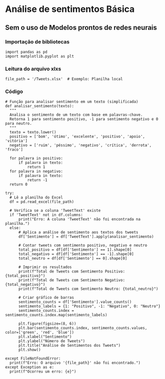 # Análise de sentimentos Básica
## Sem o uso de Modelos prontos de redes neurais

### Importação de bibliotecas
    import pandas as pd
    import matplotlib.pyplot as plt

### Leitura do arquivo xlxs
    file_path = '/Tweets.xlsx'  # Exemplo: Planilha local

### Código
    # Função para analisar sentimento em um texto (simplificada)
    def analisar_sentimento(texto):
      """
      Analisa o sentimento de um texto com base em palavras-chave.
      Retorna 1 para sentimento positivo, -1 para sentimento negativo e 0 para neutro.
      """
      texto = texto.lower()
      positivo = ['bom', 'ótimo', 'excelente', 'positivo', 'apoio', 'vitória']
      negativo = ['ruim', 'péssimo', 'negativo', 'crítica', 'derrota', 'fraco']

      for palavra in positivo:
          if palavra in texto:
              return 1
      for palavra in negativo:
          if palavra in texto:
              return -1
      return 0

    try:
      # Lê a planilha do Excel
      df = pd.read_excel(file_path)

      # Verifica se a coluna 'TweetText' existe
      if 'TweetText' not in df.columns:
          print("Erro: A coluna 'TweetText' não foi encontrada na planilha.")
      else:
          # Aplica a análise de sentimento aos textos dos tweets
          df['Sentimento'] = df['TweetText'].apply(analisar_sentimento)

          # Contar tweets com sentimento positivo, negativo e neutro
          total_positivo = df[df['Sentimento'] == 1].shape[0]
          total_negativo = df[df['Sentimento'] == -1].shape[0]
          total_neutro = df[df['Sentimento'] == 0].shape[0]

          # Imprimir os resultados
          print(f"Total de Tweets com Sentimento Positivo: {total_positivo}")
          print(f"Total de Tweets com Sentimento Negativo: {total_negativo}")
          print(f"Total de Tweets com Sentimento Neutro: {total_neutro}")

          # Criar gráfico de barras
          sentimento_counts = df['Sentimento'].value_counts()
          sentimento_labels = {1: "Positivo", -1: "Negativo", 0: "Neutro"}
          sentimento_counts.index = sentimento_counts.index.map(sentimento_labels)

          plt.figure(figsize=(8, 6))
          plt.bar(sentimento_counts.index, sentimento_counts.values, color=['green', 'red', 'blue'])
          plt.xlabel("Sentimento")
          plt.ylabel("Número de Tweets")
          plt.title("Análise de Sentimentos dos Tweets")
          plt.show()

    except FileNotFoundError:
      print(f"Erro: O arquivo '{file_path}' não foi encontrado.")
    except Exception as e:
      print(f"Ocorreu um erro: {e}")
